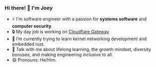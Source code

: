 ### Hi there! 👋 I'm Joey

- ⚡️ I'm software engineer with a passion for **systems software** and **computer security**. 
- 🔒 My day job is working on [Cloudflare Gateway](https://blog.cloudflare.com/tag/gateway/)
- 🌱 I’m currently trying to learn kernel networking development and embedded rust.
- 💬 Talk with me about lifelong learning, the growth mindset, diversity bonuses, and making engineering inclusive to all.
- 😄 Pronouns: He/Him.
